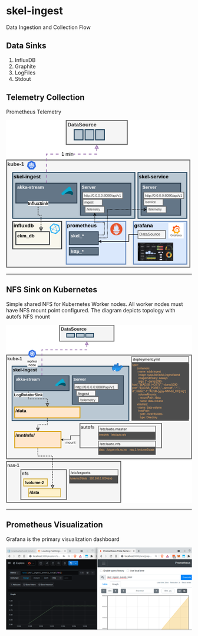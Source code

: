 # skel-ingest

Data Ingestion and Collection Flow



## Data Sinks

1. InfluxDB
2. Graphite
3. LogFiles
4. Stdout

## Telemetry Collection

Prometheus Telemetry


<img src="doc/Skel-Architecture-skel-ingest.png" width="500">

----

## NFS Sink on Kubernetes 

Simple shared NFS for Kubernetes Worker nodes. All worker nodes must have NFS mount point configured.
The diagram depicts topology with autofs NFS mount

<img src="doc/Skel-Architecture-nfs-hostPath.png" width="750">

---
## Prometheus Visualization

Grafana is the primary visualization dashboard

<img src="doc/scr-prometheus-grafana.png" width="850">

